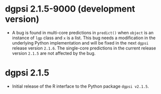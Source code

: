 # dgpsi 2.1.5-9000 (development version)

- A bug is found in multi-core predictions in `predict()` when `object` is an instance of `lgp` class and `x` is a list. This bug needs a modification in the underlying Python implementation and will be fixed in the next `dgpsi` release version `2.1.6`. The single-core predictions in the current release version `2.1.5` are not affected by the bug.  

# dgpsi 2.1.5

- Initial release of the R interface to the Python package `dgpsi v2.1.5`.
